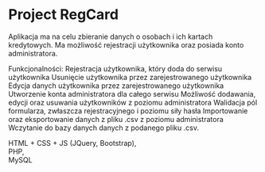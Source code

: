 # Project RegCard

Aplikacja ma na celu zbieranie danych o osobach i ich kartach kredytowych.
Ma możliwość rejestracji użytkownika oraz posiada konto administratora.

Funkcjonalności:
Rejestracja użytkownika, który doda do serwisu użytkownika
Usunięcie użytkownika przez zarejestrowanego użytkownika
Edycja danych użytkownika przez zarejestrowanego użytkownika
Utworzenie konta administratora dla całego serwisu
Możliwość dodawania, edycji oraz usuwania użytkowników z poziomu administratora 
Walidacja pól formularza, zwłaszcza rejestracyjnego i poziomu siły hasła
Importowanie oraz eksportowanie danych z pliku .csv z poziomu administratora
Wczytanie do bazy danych danych z podanego pliku .csv.

HTML + CSS + JS (JQuery, Bootstrap),<br>
PHP,<br>
MySQL

